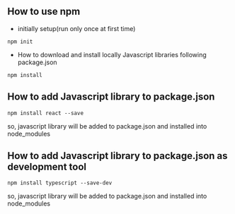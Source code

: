 How to use npm
--------------

+ initially setup(run only once at first time)
```
npm init
```
+ How to download and install locally Javascript libraries following package.json
```
npm install
```

How to add Javascript library to package.json
----------------------------------------------
```
npm install react --save
```
so, javascript library will be added to package.json and installed into node_modules


How to add Javascript library to package.json as development tool
-----------------------------------------------------------------
```
npm install typescript --save-dev
```
so, javascript library will be added to package.json and installed into node_modules

